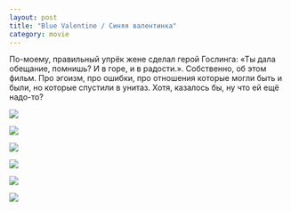 ```yaml
---
layout: post
title: "Blue Valentine / Синяя валентинка"
category: movie
---
```

По-моему, правильный упрёк жене сделал герой Гослинга: «Ты дала обещание, помнишь? И в горе, и в радости.». Собственно, об этом фильм. Про эгоизм, про ошибки, про отношения которые могли быть и были, но которые спустили в унитаз. Хотя, казалось бы, ну что ей ещё надо-то?

![](https://pics.livejournal.com/quillcraft/pic/0015ap8w)

![](https://pics.livejournal.com/quillcraft/pic/0015dqs9)

![](https://pics.livejournal.com/quillcraft/pic/0015bky2)

![](https://pics.livejournal.com/quillcraft/pic/0015cg2z)

![](https://pics.livejournal.com/quillcraft/pic/0015eyea)

![](https://pics.livejournal.com/quillcraft/pic/0015f574)
